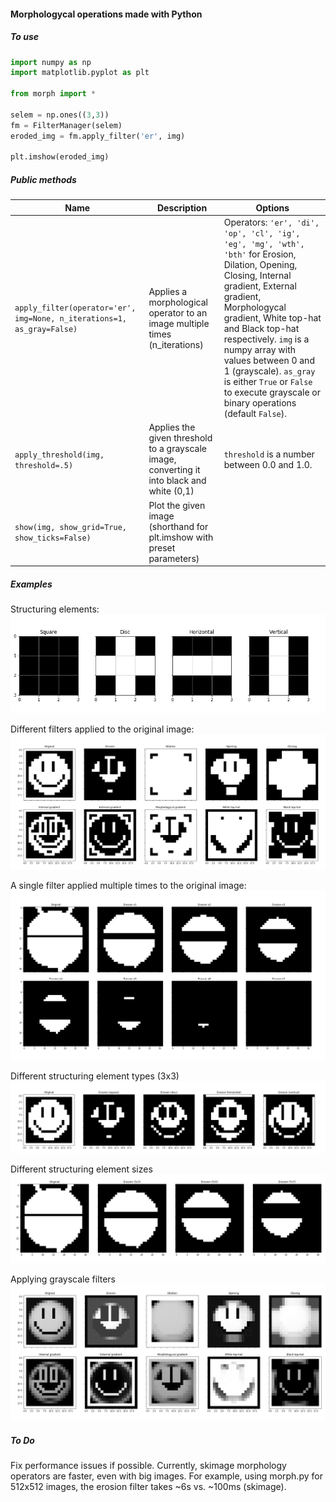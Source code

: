 #### Morphologycal operations made with Python

##### To use

```python
import numpy as np
import matplotlib.pyplot as plt

from morph import *

selem = np.ones((3,3))
fm = FilterManager(selem)
eroded_img = fm.apply_filter('er', img)

plt.imshow(eroded_img)
```

##### Public methods

| Name | Description | Options |
| --- | --- | --- | 
| `apply_filter(operator='er', img=None, n_iterations=1, as_gray=False)` | Applies a morphological operator to an image multiple times (n_iterations) | Operators: `'er', 'di', 'op', 'cl', 'ig', 'eg', 'mg', 'wth', 'bth'` for Erosion, Dilation, Opening, Closing, Internal gradient, External gradient, Morphologycal gradient, White top-hat and Black top-hat respectively. `img` is a numpy array with values between 0 and 1 (grayscale). `as_gray` is either `True` or `False` to execute grayscale or binary operations (default `False`).
| `apply_threshold(img, threshold=.5)` | Applies the given threshold to a grayscale image, converting it into black and white (0,1) | `threshold` is a number between 0.0 and 1.0.
| `show(img, show_grid=True, show_ticks=False)` | Plot the given image (shorthand for plt.imshow with preset parameters) | 

##### Examples

Structuring elements:
![](selem-types.png)

Different filters applied to the original image:
![](filters.png)

A single filter applied multiple times to the original image:
![](filters-multiple-times.png)

Different structuring element types (3x3)
![](filters-multiple-selem.png)

Different structuring element sizes
![](filters-multiple-selem-sizes.png)

Applying grayscale filters
![](filters-grayscale.png)

##### To Do

Fix performance issues if possible. Currently, skimage morphology operators are faster, even with big images. For example, using morph.py for 512x512 images, the erosion filter takes ~6s vs. ~100ms (skimage).
